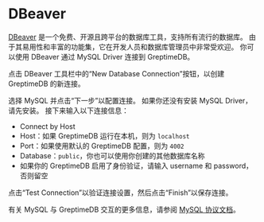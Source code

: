 # DBeaver

[DBeaver](https://dbeaver.io/) 是一个免费、开源且跨平台的数据库工具，支持所有流行的数据库。
由于其易用性和丰富的功能集，它在开发人员和数据库管理员中非常受欢迎。
你可以使用 DBeaver 通过 MySQL Driver 连接到 GreptimeDB。

点击 DBeaver 工具栏中的“New Database Connection”按钮，以创建 GreptimeDB 的新连接。

选择 MySQL 并点击“下一步”以配置连接。
如果你还没有安装 MySQL Driver，请先安装。
接下来输入以下连接信息：

- Connect by Host
- Host：如果 GreptimeDB 运行在本机，则为 `localhost`
- Port：如果使用默认的 GreptimeDB 配置，则为 `4002`
- Database：`public`，你也可以使用你创建的其他数据库名称
- 如果你的 GreptimeDB 启用了身份验证，请输入 username 和 password，否则留空

点击“Test Connection”以验证连接设置，然后点击“Finish”以保存连接。

有关 MySQL 与 GreptimeDB 交互的更多信息，请参阅 [MySQL 协议文档](/user-guide/protocols/mysql.md)。

